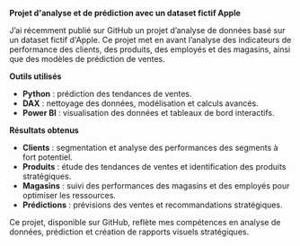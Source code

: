 
**Projet d'analyse et de prédiction avec un dataset fictif Apple**  

J’ai récemment publié sur GitHub un projet d’analyse de données basé sur un dataset fictif d'Apple. Ce projet met en avant l’analyse des indicateurs de performance des clients, des produits, des employés et des magasins, ainsi que des modèles de prédiction de ventes.  

**Outils utilisés**  
- **Python** : prédiction des tendances de ventes.  
- **DAX** : nettoyage des données, modélisation et calculs avancés.  
- **Power BI** : visualisation des données et tableaux de bord interactifs.  

**Résultats obtenus**  
- **Clients** : segmentation et analyse des performances des segments à fort potentiel.  
- **Produits** : étude des tendances de ventes et identification des produits stratégiques.  
- **Magasins** : suivi des performances des magasins et des employés pour optimiser les ressources.  
- **Prédictions** : prévisions des ventes et recommandations stratégiques.  

Ce projet, disponible sur GitHub, reflète mes compétences en analyse de données, prédiction et création de rapports visuels stratégiques.  

